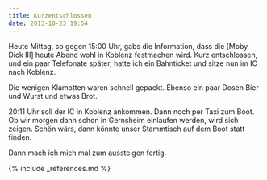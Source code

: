 ```yaml
---
title: Kurzentschlossen
date: 2013-10-23 19:54
---
```

Heute Mittag, so gegen 15:00 Uhr, gabs die Information, dass die [Moby Dick III] heute Abend wohl in Koblenz festmachen wird. Kurz entschlossen, und ein paar Telefonate später, hatte ich ein Bahnticket und sitze nun im IC nach Koblenz. 

Die wenigen Klamotten waren schnell gepackt. Ebenso ein paar Dosen Bier und Wurst und etwas Brot.

20:11 Uhr soll der IC in Koblenz ankommen. Dann noch per Taxi zum Boot. Ob wir morgen dann schon in Gernsheim einlaufen werden, wird sich zeigen. Schön wärs, dann könnte unser Stammtisch auf dem Boot statt finden.

Dann mach ich mich mal zum aussteigen fertig.

{% include _references.md %}